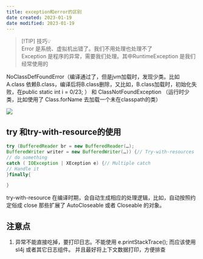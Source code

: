 ```yaml
---
title: exception和error的区别
date created: 2023-01-19
date modified: 2023-01-19
---
```


> [!TIP] 技巧💡  
>  Error 是系统、虚拟机出错了。我们不用处理也处理不了  
>  Exception 是程序的异常，需要我们处理。其中RuntimeException 是我们经常使用的

NoClassDefFoundError（编译通过了，但是jvm加载时，发现少类。比如 A.class 依赖B.class，编译后将B.class删除，又比如，B.class加载时，初始化失败，在public static int i = 0/23; ） 和 ClassNotFoundException （运行时少类，比如使用了 Class.forName 去加载一个未在classpath的类）

![](http://image.clickear.top/20230119105344.png)  

## try 和try-with-resource的使用

```java
try (BufferedReader br = new BufferedReader(…);
BufferedWriter writer = new BufferedWriter(…)) {// Try-with-resources
// do something
catch ( IOException | XEception e) {// Multiple catch
// Handle it
}finally{

}
```

try-with-resource 在编译时期，会自动生成相应的处理逻辑，比如，自动按照约定俗成 close 那些扩展了 AutoCloseable 或者 Closeable 的对象。

## 注意点

1. 异常不能直接吃掉，要打印日志。不能使用 e.printStackTrace(); 而应该使用sl4j 或者其它日志组件。 并且最好将上下文数据打印，方便排查
